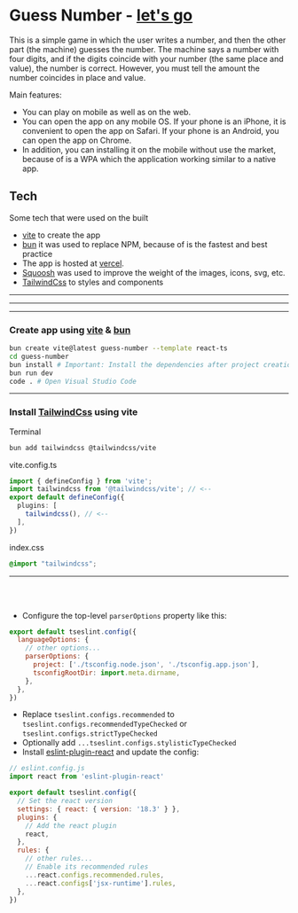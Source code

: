 # Guess Number - [let's go](https://guess-number-123.vercel.app/)

This is a simple game in which the user writes a number, and then the other part (the machine) guesses the number. The machine says a number with four digits, and if the digits coincide with your number (the same place and value), the number is correct. However, you must tell the amount the number coincides in place and value.

Main features:
- You can play on mobile as well as on the web.
- You can open the app on any mobile OS. If your phone is an iPhone, it is convenient to open the app on Safari. If your phone is an Android, you can open the app on Chrome.
- In addition, you can installing it on the mobile without use the market, because of is a WPA which the application working similar to a native app.


## Tech

Some tech that were used on the built
- [vite](https://vite.dev) to create the app
- [bun](https://bun.sh/) it was used to replace NPM, because of is the fastest and best practice
- The app is hosted at [vercel](https://vercel.com/). 
- [Squoosh](https://squoosh.app/) was used to improve the weight of the images, icons, svg, etc.
- [TailwindCss](https://tailwindcss.com/) to styles and components
----
----
----


### Create app using [vite](https://vite.dev) & [bun](https://bun.sh/)
```bash
bun create vite@latest guess-number --template react-ts
cd guess-number
bun install # Important: Install the dependencies after project creation.
bun run dev
code . # Open Visual Studio Code
```

----

### Install [TailwindCss](https://tailwindcss.com/docs/installation/using-vite) using vite

Terminal
```bash
bun add tailwindcss @tailwindcss/vite
```

vite.config.ts
```ts
import { defineConfig } from 'vite';
import tailwindcss from '@tailwindcss/vite'; // <--
export default defineConfig({
  plugins: [
    tailwindcss(), // <--
  ],
})
```

index.css
```css
@import "tailwindcss";
```
----

<br />
<br />




- Configure the top-level `parserOptions` property like this:

```js
export default tseslint.config({
  languageOptions: {
    // other options...
    parserOptions: {
      project: ['./tsconfig.node.json', './tsconfig.app.json'],
      tsconfigRootDir: import.meta.dirname,
    },
  },
})
```

- Replace `tseslint.configs.recommended` to `tseslint.configs.recommendedTypeChecked` or `tseslint.configs.strictTypeChecked`
- Optionally add `...tseslint.configs.stylisticTypeChecked`
- Install [eslint-plugin-react](https://github.com/jsx-eslint/eslint-plugin-react) and update the config:

```js
// eslint.config.js
import react from 'eslint-plugin-react'

export default tseslint.config({
  // Set the react version
  settings: { react: { version: '18.3' } },
  plugins: {
    // Add the react plugin
    react,
  },
  rules: {
    // other rules...
    // Enable its recommended rules
    ...react.configs.recommended.rules,
    ...react.configs['jsx-runtime'].rules,
  },
})
```
